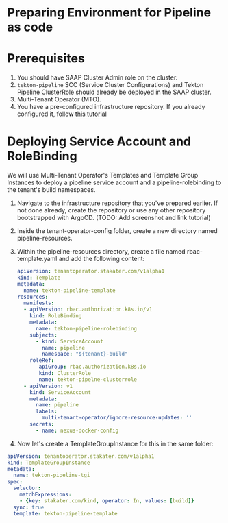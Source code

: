 # Preparing Environment for Pipeline as code

# Prerequisites

1. You should have SAAP Cluster Admin role on the cluster.
2. `tekton-pipeline` SCC (Service Cluster Configurations) and Tekton Pipeline ClusterRole should already be deployed in the SAAP cluster.
3. Multi-Tenant Operator (MTO).
4. You have a pre-configured infrastructure repository. If you already configured it, follow [this tutorial](../../tutorials/01-configure-infra-gitops-config/configure-infra-gitops-repo.md)

# Deploying Service Account and RoleBinding

We will use Multi-Tenant Operator's Templates and Template Group Instances to deploy a pipeline service account and a pipeline-rolebinding to the tenant's build namespaces.

1. Navigate to the infrastructure repository that you've prepared earlier. If not done already, create the repository or use any other repository bootstrapped with ArgoCD. (TODO: Add screenshot and link tutorial)

2. Inside the tenant-operator-config folder, create a new directory named pipeline-resources.

3. Within the pipeline-resources directory, create a file named rbac-template.yaml and add the following content:

   ```yaml
   apiVersion: tenantoperator.stakater.com/v1alpha1
   kind: Template
   metadata:
     name: tekton-pipeline-template
   resources:
     manifests:
     - apiVersion: rbac.authorization.k8s.io/v1
       kind: RoleBinding
       metadata:
         name: tekton-pipeline-rolebinding
       subjects:
         - kind: ServiceAccount
           name: pipeline
           namespace: "${tenant}-build"
       roleRef:
          apiGroup: rbac.authorization.k8s.io
          kind: ClusterRole
          name: tekton-pipelne-clusterrole
     - apiVersion: v1
       kind: ServiceAccount
       metadata:
         name: pipeline
         labels:
           multi-tenant-operator/ignore-resource-updates: ''
       secrets:
         - name: nexus-docker-config
   ```
  
4. Now let's create a TemplateGroupInstance for this in the same folder:

  ```yaml
  apiVersion: tenantoperator.stakater.com/v1alpha1
  kind: TemplateGroupInstance
  metadata:
    name: tekton-pipeline-tgi
  spec:
    selector:
      matchExpressions:
      - {key: stakater.com/kind, operator: In, values: [build]}
    sync: true
    template: tekton-pipeline-template
  ```

